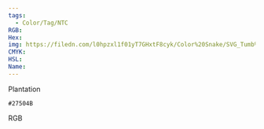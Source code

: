 ```yaml
---
tags:
  - Color/Tag/NTC
RGB:
Hex:
img: https://filedn.com/l0hpzxl1f01yT7GHxtF8cyk/Color%20Snake/SVG_Tumb%20Mass%20No%20Name/27504B.svg
CMYK:
HSL:
Name:
---
```

Plantation
```palette
#27504B
```
RGB
